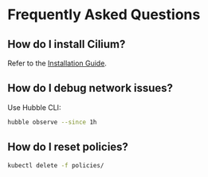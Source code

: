 # Frequently Asked Questions

## How do I install Cilium?
Refer to the [Installation Guide](installation.md).

## How do I debug network issues?
Use Hubble CLI:
```bash
hubble observe --since 1h
```

## How do I reset policies?
```bash
kubectl delete -f policies/
```
